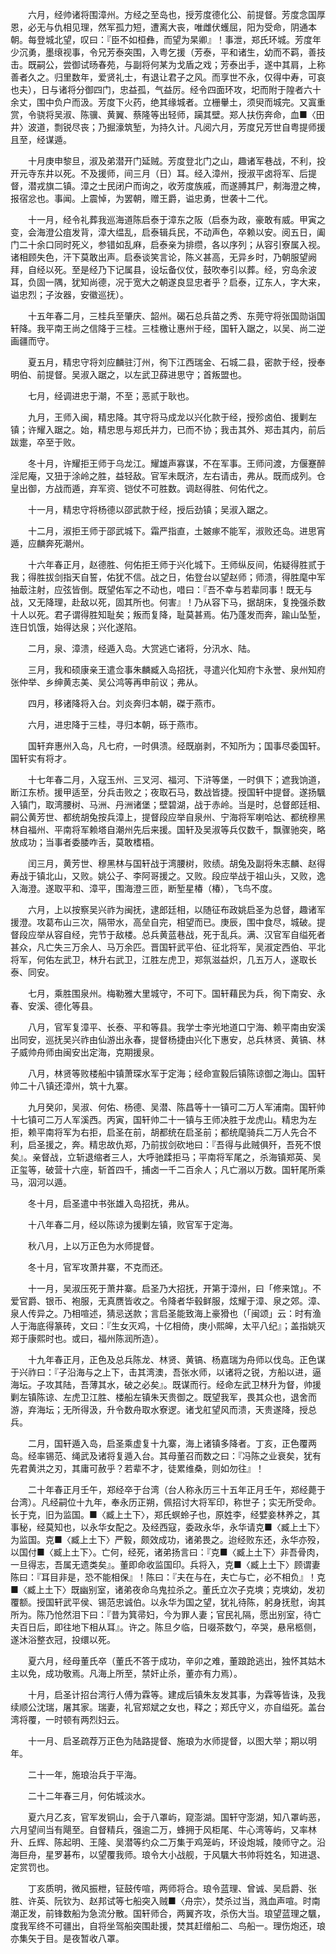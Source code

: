 <!-- { "loadSidebar": true } -->
　　六月，经帅诸将围漳州。方经之至岛也，授芳度德化公、前提督。芳度念国厚恩，必无与仇相见理，然军孤力短，遭离大丧，唯雌伏蠖屈，阳为受命，阴通本朝。每登城北望，叹曰：『臣不如桓彝，而望为杲卿』！事泄，郑氏环城。芳度年少沉勇，墨缞视事，令兄芳泰突围，入粤乞援（芳泰，平和诸生，幼而不羁，善技击。既嗣公，尝御试旸春苑，与副将何某为戈盾之戏；芳泰出手，遂中其肩，上称善者久之。归里数年，爱贤礼士，有退让君子之风。而享世不永，仅得中寿，可哀也夫），日与诸将分御四门，忠益孤，气益厉。经令四面环攻，圯而附于隍者六十余丈，围中负户而汲。芳度下火药，绝其缘城者。立栅轝土，须臾而城完。又寘重赏，令骁将吴淑、陈骥、黄翼、蔡隆等出轻师，躏其壁。郑人扶伤奔命，血■〈田井〉波道，剽锐尽丧；乃掘濠筑堑，为持久计。凡阅六月，芳度兄芳世自粤提师援且至，经谋遁。

　　十月庚申黎旦，淑及弟潜开门延贼。芳度登北门之山，趣诸军巷战，不利，投开元寺东井以死。不及援师，间三月（日）耳。经入漳州，授淑平卤将军、后提督，潜戎旗二镇。漳之士民闭户而询之，收芳度族戚，而遂膊其尸，刜海澄之椑，报宿忿也。事闻。上震悼，为罢朝，赠王爵，谥忠勇，世袭十二代。

　　十一月，经令礼葬我巡海道陈启泰于漳东之阪（启泰为政，豪敢有威。甲寅之变，会海澄公疽发背，漳大缊乱，启泰辑兵民，不动声色，卒赖以安。阅五日，阖门二十余口同时死义，参错如乱麻，启泰亲为排缵，各以序列；从容引寮属入视。诸相顾失色，汗下莫敢出声。启泰谈笑言论，陈义甚高，无异乡时，乃朝服望阙拜，自经以死。至是经乃下记属县，设坛备仪仗，鼓吹奉引以葬。经，穷岛余波耳，负固一隅，犹知尚德，况于宽大之朝遂良显忠者乎？启泰，辽东人，字大来，谥忠烈；子汝器，安徽巡抚）。

　　十五年春二月，三桂兵至肇庆、韶州。碣石总兵苗之秀、东莞守将张国勋诣国轩降。我平南王尚之信降于三桂。三桂檄让惠州于经，国轩入踞之，以吴、尚二逆画疆而守。

　　夏五月，精忠守将刘应麟驻汀州，徇下江西瑞金、石城二县，密款于经，授奉明伯、前提督。吴淑入踞之，以左武卫薛进思守；首叛盟也。

　　七月，经调进忠于潮，不至；恶贰于耿也。

　　九月，王师入闽，精忠降。其守将马成龙以兴化款于经，授殄卤伯、援剿左镇；许耀入踞之。始，精忠思与郑氏并力，已而不协；我击其外、郑击其内，前后跋疐，卒至于败。

　　冬十月，许耀拒王师于乌龙江。耀雄声寡谋，不在军事。王师问渡，方偃蹇醉淫尼庵，又狃于涂岭之胜，益轻敌。官军未既济，左右请击，弗从。既而成列。仓皇出御，方战而遁，弃军资、铠仗不可胜数。调赵得胜、何佑代之。

　　十一月，精忠守将杨德以邵武款于经，授后劲镇；吴淑入踞之。

　　十二月，淑拒王师于邵武城下。霜严指直，土皴瘃不能军，淑败还岛。进思宵遁，应麟奔死潮州。

　　十六年春正月，赵德胜、何佑拒王师于兴化城下。王师纵反间，佑疑得胜贰于我；得胜拔剑指天自誓，佑犹不信。战之日，佑登台以望赵师；师溃，得胜麾中军抽菆注射，应弦皆倒。既望佑军之不动也，唶曰：『吾不幸与若辈同事！既无与战，又无降理，赴敌以死，固其所也。何害』！乃从容下马，据胡床，复挽强杀数十人以死。君子谓得胜知耻矣；叛而复降，耻莫甚焉。佑乃蓬发而奔，踰山坠堑，连日饥饿，始得达泉；兴化遂陷。

　　二月，泉、漳溃，经遁入岛。大赏逃亡诸将，分汛水、陆。

　　三月，我和硕康亲王遣佥事朱麟臧入岛招抚，寻遣兴化知府卞永誉、泉州知府张仲举、乡绅黄志美、吴公鸿等再申前议；弗从。

　　四月，移诸降将入台。刘炎奔归本朝，磔于燕市。

　　六月，进忠降于三桂，寻归本朝，砾于燕市。

　　国轩弃惠州入岛，凡七府，一时俱溃。经既崩剥，不知所为；国事尽委国轩。国轩实有将才。

　　十七年春二月，入寇玉州、三叉河、福河、下浒等堡，一时俱下；遮我饷道，断江东桥。援甲适至，分兵击败之；夜取石马，数战皆捷。授国轩中提督。遂扬颿入镇门，取湾腰树、马洲、丹洲诸堡；壁碧湖，战于赤岭。当是时，总督郎廷相、嗣公黄芳世、都统胡兔按兵漳上，提督段应举自泉州、宁海将军喇哈达、都统穆黑林自福州、平南将军赖塔自潮州先后来援。国轩及吴淑等兵仅数千，飘骤驰突，略放成功；当事者委腇咋舌，莫敢榰梧。

　　闰三月，黄芳世、穆黑林与国轩战于湾腰树，败绩。胡兔及副将朱志麟、赵得寿战于镇北山，又败。姚公子、李阿哥援之。又败。段应举战于祖山头，又败，逸入海澄。遂取平和、漳平，围海澄三匝，断堑星椿（椿），飞鸟不度。

　　六月，上以按察吴兴祚为闽抚，逮郎廷相，以随征布政姚启圣为总督，趣诸军援澄。攻葛布山三次，隔带水，高垒自完，相望而已。庚辰，围中食尽，城破。提督段应举从容自经，完节于敌楼。总兵黄蓝巷战，死于乱兵。满、汉官军自缢死者甚众，凡亡失三万余人、马万余匹。晋国轩武平伯、征北将军，吴淑定西伯、平北将军，何佑左武卫，林升右武卫，江胜左虎卫，郑氛滋益炽，几五万人，遂取长泰、同安。

　　七月，乘胜围泉州。梅勒雅大里城守，不可下。国轩藉民为兵，徇下南安、永春、安溪、德化等县。

　　八月，官军复漳平、长泰、平和等县。我学士李光地道口宁海、赖平南由安溪出同安，巡抚吴兴祚由仙游出永春，提督杨捷由兴化下惠安，总兵林贤、黄镐、林子威帅舟师由闽安出定海，克期援泉。

　　八月，林贤等败楼船中镇萧琛水军于定海；经命宣毅后镇陈谅御之海山。国轩帅二十八镇还漳州，筑十九寨。

　　九月癸卯，吴淑、何佑、杨德、吴潜、陈昌等十一镇可二万人军浦南。国轩帅十七镇可二万人军溪西。丙寅，国轩帅二十一镇与王师决胜于龙虎山。精忠为左拒，赖平南将军为右拒，启圣在前，胡都统在启圣前；都统麾骑兵二万人先合不利，启圣援之，奔。精忠故仇郑，乃前拔剑砍地曰：『吾得与此贼俱歼，吾死不恨矣』。亲督战，立斩退缩者三人，大呼驰蹂拒马；平南将军尾之，杀海镇郑英、吴正玺等，破营十六座，斩首四千，捕卤一千二百余人；凡亡溺以万数。国轩尾所乘马，泅河以遁。

　　冬十月，启圣遣中书张雄入岛招抚，弗从。

　　十八年春二月，经以陈谅为援剿左镇，败官军于定海。

　　秋八月，上以万正色为水师提督。

　　冬十月，官军攻萧井寨，不克而还。

　　十一月，吴淑压死于萧井寨。启圣乃大招抚，开第于漳州，曰「修来馆」。不爱官爵、银币、袍服，无真赝皆收之。令降者华毂鲜服，炫耀于漳、泉之郊。漳、泉人传异之。乃相喧述，猜忌送款；言启圣能致海上豪猾也（「闽颂」云：时有渔人于海底得篆砖，文曰：『生女灭鸡，十亿相倚，庚小熙皞，太平八纪』；盖指姚灭郑于康熙时也。或曰，福州陈润所造）。

　　十九年春正月，正色及总兵陈龙、林贤、黄镐、杨嘉瑞为舟师以伐岛。正色谋于兴祚曰：『子沿海与之上下，击其湾澳，吾张水师，以诸将之锐，方船以进，逼海坛。子攻其陆，吾薄其水，破之必矣』。既谋而行。经命左武卫林升为督，帅援剿左镇陈谅、左虎卫江胜、楼船左镇朱天贵御之。既望我军，畏其众也，退舍而游，弃海坛；无所得汲，升令数舟取水寮逻。诸戈舡望风而溃，天贵遂降，授总兵。

　　二月，国轩遁入岛，启圣乘虚复十九寨，海上诸镇多降者。丁亥，正色覆两岛。经率锡范、绳武及诸将复遁入台。其母董召而数之曰：『冯陈之业衰矣，犹有先君黄洪之刃，其庸可赦乎？若辈不才，徒累维桑，则如勿往』！

　　二十年春正月壬午，郑经卒于台湾（台人称永历三十五年正月壬午，郑经薨于台湾）。凡经嗣位十九年，奉永历正朔，佩招讨大将军印，称世子；实无所受命。长于克，旧为监国。■〈臧上土下〉，郑氏螟蛉子也，原姓李，经嬖妾林养之，其事秘，经莫知也，以永华女配之。及经西寇，委政永华，永华请克■〈臧上土下〉为监国。克■〈臧上土下〉严毅，颇效成功，诸弟畏之。迨经败东还，永华亦殁，以国付■〈臧上土下〉。亡何，经死，诸弟扬言曰：『克■〈臧上土下〉非吾骨肉，一旦得志，吾属无遗类矣』。董即命收监国印。兵将入，克■〈臧上土下〉顾谓妻陈曰：『耳目非是，恐不能相保』！陈曰：『夫在与在，夫亡与亡，必不相负』！克■〈臧上土下〉既幽别室，诸弟夜命乌鬼拉杀之。董氏立次子克塽；克塽幼，发初覆额。授国轩武平侯、锡范忠诚伯。以永华为国之望，犹礼待陈，躬身抚慰，询其所为。陈乃怆然泪下曰：『昔为箕帚妇，今为罪人妻；官民礼隔，愿出别室，待亡夫百日后，即往地下相从耳』。许之。陈旦夕临，日啜茶数勺，卒哭，悬帛柩侧，遂沐浴整衣冠，投缳以死。

　　夏六月，经母董氏卒（董氏不答于成功，辛卯之难，董踉跄逃出，独怀其姑木主以免，成功敬焉。凡海上所至，禁奸止杀，董亦有力焉）。

　　十月，启圣计招台湾行人傅为霖等。建成后镇朱友发其事，为霖等皆诛，及我续顺公沈瑞，屠其家。瑞妻，礼官郑斌之女也，释之；郑氏守义，亦自缢死。盖台湾将覆，一时顿有两烈妇云。

　　十一月、启圣疏荐万正色为陆路提督、施琅为水师提督，以图大举；期以明年。

　　二十一年，施琅治兵于平海。

　　二十二年春三月，何佑城淡水。

　　夏六月乙亥，官军发铜山，会于八罩屿，窥澎湖。国轩守澎湖，知八罩屿恶，六月望间当有飓至。自督精兵，强逾二万，蜂拥于风柜尾、牛心湾等屿，又率林升、丘辉、陈起明、王隆、吴潜等约众二万集于鸡笼屿，环设炮城，陵师守之。沿海巨舟，星罗碁布，以望覆我师。琅令大小战舰，于风颿大书帅将姓名，知进退、定赏罚也。

　　丁亥质明，微风振枻，钲鼓传喧，两师将合。琅令蓝理、曾诚、吴启爵、张胜、许英、阮钦为、赵邦试等七船突入贼■〈舟宗〉，焚杀过当，溅血声喧。时南潮正发，前锋数船为急流分散。国轩师合，两翼齐攻，杀伤大当。琅望蓝理之颿，度我军终不可疆出，自将坐驾船突围赴援，焚其赶缯船二、鸟船一。理伤炮还，琅亦集矢于目。是夜暂收八罩。


